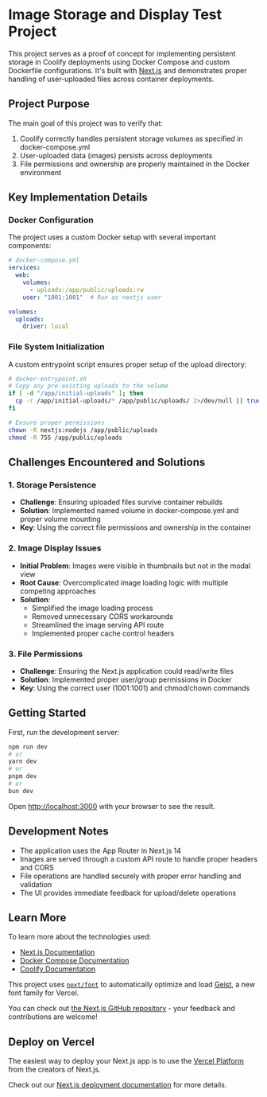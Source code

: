 # Image Storage and Display Test Project

This project serves as a proof of concept for implementing persistent storage in Coolify deployments using Docker Compose and custom Dockerfile configurations. It's built with [Next.js](https://nextjs.org) and demonstrates proper handling of user-uploaded files across container deployments.

## Project Purpose

The main goal of this project was to verify that:
1. Coolify correctly handles persistent storage volumes as specified in docker-compose.yml
2. User-uploaded data (images) persists across deployments
3. File permissions and ownership are properly maintained in the Docker environment

## Key Implementation Details

### Docker Configuration
The project uses a custom Docker setup with several important components:

```yaml
# docker-compose.yml
services:
  web:
    volumes:
      - uploads:/app/public/uploads:rw
    user: "1001:1001"  # Run as nextjs user

volumes:
  uploads:
    driver: local
```

### File System Initialization
A custom entrypoint script ensures proper setup of the upload directory:

```bash
# docker-entrypoint.sh
# Copy any pre-existing uploads to the volume
if [ -d "/app/initial-uploads" ]; then
  cp -r /app/initial-uploads/* /app/public/uploads/ 2>/dev/null || true
fi

# Ensure proper permissions
chown -R nextjs:nodejs /app/public/uploads
chmod -R 755 /app/public/uploads
```

## Challenges Encountered and Solutions

### 1. Storage Persistence
- **Challenge**: Ensuring uploaded files survive container rebuilds
- **Solution**: Implemented named volume in docker-compose.yml and proper volume mounting
- **Key**: Using the correct file permissions and ownership in the container

### 2. Image Display Issues
- **Initial Problem**: Images were visible in thumbnails but not in the modal view
- **Root Cause**: Overcomplicated image loading logic with multiple competing approaches
- **Solution**: 
  - Simplified the image loading process
  - Removed unnecessary CORS workarounds
  - Streamlined the image serving API route
  - Implemented proper cache control headers

### 3. File Permissions
- **Challenge**: Ensuring the Next.js application could read/write files
- **Solution**: Implemented proper user/group permissions in Docker
- **Key**: Using the correct user (1001:1001) and chmod/chown commands

## Getting Started

First, run the development server:

```bash
npm run dev
# or
yarn dev
# or
pnpm dev
# or
bun dev
```

Open [http://localhost:3000](http://localhost:3000) with your browser to see the result.

## Development Notes

- The application uses the App Router in Next.js 14
- Images are served through a custom API route to handle proper headers and CORS
- File operations are handled securely with proper error handling and validation
- The UI provides immediate feedback for upload/delete operations

## Learn More

To learn more about the technologies used:

- [Next.js Documentation](https://nextjs.org/docs)
- [Docker Compose Documentation](https://docs.docker.com/compose/)
- [Coolify Documentation](https://coolify.io/docs)

This project uses [`next/font`](https://nextjs.org/docs/app/building-your-application/optimizing/fonts) to automatically optimize and load [Geist](https://vercel.com/font), a new font family for Vercel.

You can check out [the Next.js GitHub repository](https://github.com/vercel/next.js) - your feedback and contributions are welcome!

## Deploy on Vercel

The easiest way to deploy your Next.js app is to use the [Vercel Platform](https://vercel.com/new?utm_medium=default-template&filter=next.js&utm_source=create-next-app&utm_campaign=create-next-app-readme) from the creators of Next.js.

Check out our [Next.js deployment documentation](https://nextjs.org/docs/app/building-your-application/deploying) for more details.
